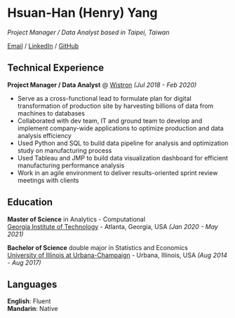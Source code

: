 # Hsuan-Han (Henry) Yang

_Project Manager / Data Analyst based in Taipei, Taiwan_ <br>

[Email](mailto:hsuanhanyang@gmail.com) / [LinkedIn](https://www.linkedin.com/in/hsuan-han-henry-yang/) / [GitHub](https://github.com/henryyang8/)

## Technical Experience

**Project Manager / Data Analyst** @ [Wistron](https://www.wistron.com/) _(Jul 2018 - Feb 2020)_ <br>
-	Serve as a cross-functional lead to formulate plan for digital transformation of production site by harvesting billions of data from machines to databases
-	Collaborated with dev team, IT and ground team to develop and implement company-wide applications to optimize production and data analysis efficiency
-	Used Python and SQL to build data pipeline for analysis and optimization study on manufacturing process
-	Used Tableau and JMP to build data visualization dashboard for efficient manufacturing performance analysis
-	Work in an agile environment to deliver results-oriented sprint review meetings with clients

## Education

**Master of Science** in Analytics - Computational<br>
[Georgia Institute of Technology](https://www.gatech.edu/) - Atlanta, Georgia, USA _(Jan 2020 - May 2021)_

**Bachelor of Science** double major in Statistics and Economics<br>
[University of Illinois at Urbana-Champaign](https://illinois.edu/) - Urbana, Illinois, USA _(Aug 2014 - Aug 2017)_

## Languages

**English**: Fluent <br>
**Mandarin**: Native
<br><br>

